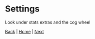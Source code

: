 # Settings
Look under stats extras and the cog wheel


[Back](../Gameplay%20Guide/End%20Game.md) | [Home](../README.md) | [Next](Stats.md)